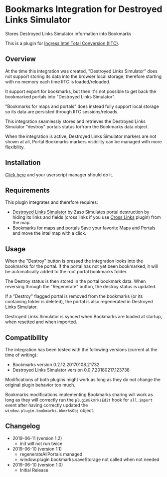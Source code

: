# Bookmarks Integration for Destroyed Links Simulator

Stores Destroyed Links Simulator information into Bookmarks

This is a plugin for [Ingress Intel Total Conversion (IITC)](https://github.com/iitc-project/ingress-intel-total-conversion/).

## Overview

At the time this integration was created, "Destroyed Links Simulator" does not support storing its data into the browser local storage, therefore starting with no memory each time IITC is loaded/reloaded.

It support export for bookmarks, but then it's not possible to get back the bookmarked portals into "Destroyed Links Simulator".

"Bookmarks for maps and portals" does instead fully support local storage so its data are persisted through IITC sessions/reloads.

This integration seamlessly stores and retrieves the Destroyed Links Simulator "destroy" portals status to/from the Bookmarks data object.

When the integration is active, Destroyed Links Simulator markers are not shown at all, Portal Bookmarks markers visibility can be managed with more flexibility.

## Installation
[Click here](https://github.com/manierim/destroyed-links-simulator-bookmarks-integration/raw/master/dls-bookmarks-integration.user.js) and your userscript manager should do it.

## Requirements

This plugin integrates and therefore requires:
- [Destroyed Links Simulator](https://www.giacintogarcea.com/ingress/items/) by Zaso
Simulates portal destruction by hiding its links and fields (cross links if you use [Cross Links](https://iitc.me/desktop/) plugin) from the map.
- [Bookmarks for maps and portals](https://iitc.me/desktop/)
Save your favorite Maps and Portals and move the intel map with a click.

## Usage

When the "Destroy" button is pressed the integration looks into the bookmarks for the portal.
If the portal has not yet been bookmarked, it will be automatically added to the root portal bookmarks folder.

The Destroy status is then stored in the portal bookmark data.
When reversing through the "Regenerate" button, the destroy status is updated.

If a "Destroy" flagged portal is removed from the bookmarks (or its containing folder is deleted), the portal is also regenerated in Destroyed Links Simulator.

Destroyed Links Simulator is synced when Bookmarks are loaded at startup, when resetted and when imported.

## Compatibility

The integration has been tested with the following versions (current at the time of writing):
- Bookmarks version 0.2.12.20170108.21732
- Destroyed Links Simulator version 0.0.7.20180217.123738

Modifications of both plugins might work as long as they do not change the original plugin behavior too much.

Bookmarks modifications implementing Bookmarks sharing will work as long as they will correctly run the `pluginBkmrksEdit` hook for `all.import` event after having correctly updated the `window.plugin.bookmarks.bkmrksObj` object.

## Changelog

- 2019-06-11 (version 1.2)
  + init will not run twice
- 2019-06-10 (version 1.1)
  + regenerateAllPortals managed
  + window.plugin.bookmarks.saveStorage not called when not needed
- 2019-06-10 (version 1.0)
  + Initial Release

